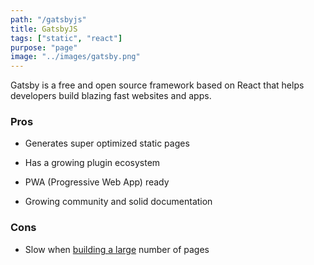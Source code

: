 ```yaml
---
path: "/gatsbyjs"
title: GatsbyJS
tags: ["static", "react"]
purpose: "page"
image: "../images/gatsby.png"
---
```


Gatsby is a free and open source framework based on React that helps developers build blazing fast websites and apps.

<div class="product">

### Pros
- Generates super optimized static pages 

- Has a growing plugin ecosystem

- PWA (Progressive Web App) ready

- Growing community and solid documentation

### Cons
- Slow when [building a large](https://github.com/gatsbyjs/gatsby/issues/2190) number of pages

<div>